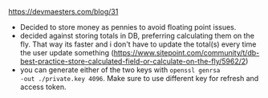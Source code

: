 https://devmaesters.com/blog/31

<!-- todo -->

<!-- points -->
- Decided to store money as pennies to avoid floating point issues.
- decided against storing totals in DB, preferring calculating them on the fly. That way its faster and i don't have to update the total(s) every time the user update something (https://www.sitepoint.com/community/t/db-best-practice-store-calculated-field-or-calculate-on-the-fly/5962/2)
- you can generate either of the two keys with <code>openssl genrsa -out ./private.key 4096</code>. Make sure to use different key for refresh and access token.
